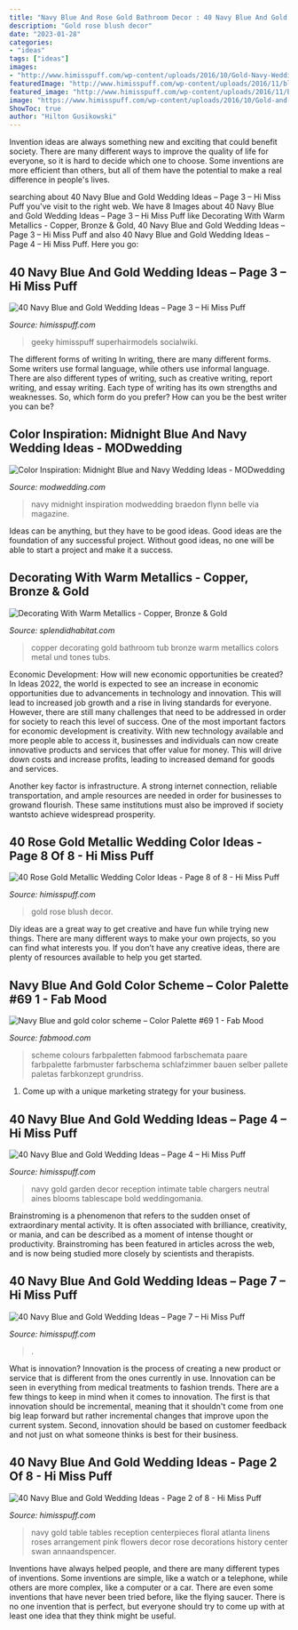 ```yaml
---
title: "Navy Blue And Rose Gold Bathroom Decor : 40 Navy Blue And Gold Wedding Ideas – Page 3 – Hi Miss Puff"
description: "Gold rose blush decor"
date: "2023-01-28"
categories:
- "ideas"
tags: ["ideas"]
images:
- "http://www.himisspuff.com/wp-content/uploads/2016/10/Gold-Navy-Wedding-Reception-Decor.jpg"
featuredImage: "http://www.himisspuff.com/wp-content/uploads/2016/11/blush-and-gold-wedding-decor.jpg"
featured_image: "http://www.himisspuff.com/wp-content/uploads/2016/11/blush-and-gold-wedding-decor.jpg"
image: "https://www.himisspuff.com/wp-content/uploads/2016/10/Gold-and-glitter-table-runner-on-top-of-navy.jpg"
ShowToc: true
author: "Hilton Gusikowski"
---
```



Invention ideas are always something new and exciting that could benefit society. There are many different ways to improve the quality of life for everyone, so it is hard to decide which one to choose. Some inventions are more efficient than others, but all of them have the potential to make a real difference in people's lives.

	

		
searching about 40 Navy Blue and Gold Wedding Ideas – Page 3 – Hi Miss Puff you've visit to the right web. We have 8 Images about 40 Navy Blue and Gold Wedding Ideas – Page 3 – Hi Miss Puff like Decorating With Warm Metallics - Copper, Bronze &amp; Gold, 40 Navy Blue and Gold Wedding Ideas – Page 3 – Hi Miss Puff and also 40 Navy Blue and Gold Wedding Ideas – Page 4 – Hi Miss Puff. Here you go:
		
    
## 40 Navy Blue And Gold Wedding Ideas – Page 3 – Hi Miss Puff

<img loading=lazy src="https://www.himisspuff.com/wp-content/uploads/2016/10/Gold-and-glitter-table-runner-on-top-of-navy.jpg" onerror="this.onerror=null;this.src='https://tse3.mm.bing.net/th?id=OIP.pkEyvfF6DA944PELNVbCbAHaLI&amp;pid=15.1';" alt="40 Navy Blue and Gold Wedding Ideas – Page 3 – Hi Miss Puff">

_Source: himisspuff.com_

>geeky himisspuff superhairmodels socialwiki. 

	

The different forms of writing
In writing, there are many different forms. Some writers use formal language, while others use informal language. There are also different types of writing, such as creative writing, report writing, and essay writing. Each type of writing has its own strengths and weaknesses. So, which form do you prefer? How can you be the best writer you can be?

    
## Color Inspiration: Midnight Blue And Navy Wedding Ideas - MODwedding

<img loading=lazy src="https://www.modwedding.com/wp-content/uploads/2015/04/wedding-ideas-6-04112015-ky.jpg" onerror="this.onerror=null;this.src='https://tse1.mm.bing.net/th?id=OIP.HK0nMTtYeCweAkWSsl-QcAHaKG&amp;pid=15.1';" alt="Color Inspiration: Midnight Blue and Navy Wedding Ideas - MODwedding">

_Source: modwedding.com_

>navy midnight inspiration modwedding braedon flynn belle via magazine. 

	

Ideas can be anything, but they have to be good ideas. Good ideas are the foundation of any successful project. Without good ideas, no one will be able to start a project and make it a success.

    
## Decorating With Warm Metallics - Copper, Bronze &amp; Gold

<img loading=lazy src="http://www.splendidhabitat.com/wp-content/uploads/2015/01/Copper-tub-in-blue-bathroom.jpg" onerror="this.onerror=null;this.src='https://tse2.mm.bing.net/th?id=OIP.V3FECvjU-GziCMDv7Mcm-gHaIM&amp;pid=15.1';" alt="Decorating With Warm Metallics - Copper, Bronze &amp; Gold">

_Source: splendidhabitat.com_

>copper decorating gold bathroom tub bronze warm metallics colors metal und tones tubs. 

	

Economic Development: How will new economic opportunities be created?
In Ideas 2022, the world is expected to see an increase in economic opportunities due to advancements in technology and innovation. This will lead to increased job growth and a rise in living standards for everyone. However, there are still many challenges that need to be addressed in order for society to reach this level of success. 
One of the most important factors for economic development is creativity. With new technology available and more people able to access it, businesses and individuals can now create innovative products and services that offer value for money. This will drive down costs and increase profits, leading to increased demand for goods and services.

Another key factor is infrastructure. A strong internet connection, reliable transportation, and ample resources are needed in order for businesses to growand flourish. These same institutions must also be improved if society wantsto achieve widespread prosperity.

    
## 40 Rose Gold Metallic Wedding Color Ideas - Page 8 Of 8 - Hi Miss Puff

<img loading=lazy src="http://www.himisspuff.com/wp-content/uploads/2016/11/blush-and-gold-wedding-decor.jpg" onerror="this.onerror=null;this.src='https://tse2.mm.bing.net/th?id=OIP.2_6c8cpuBCJsqEAORT_BQAHaLH&amp;pid=15.1';" alt="40 Rose Gold Metallic Wedding Color Ideas - Page 8 of 8 - Hi Miss Puff">

_Source: himisspuff.com_

>gold rose blush decor. 

	

Diy ideas are a great way to get creative and have fun while trying new things. There are many different ways to make your own projects, so you can find what interests you. If you don’t have any creative ideas, there are plenty of resources available to help you get started.

    
## Navy Blue And Gold Color Scheme – Color Palette #69 1 - Fab Mood

<img loading=lazy src="https://www.fabmood.com/wp-content/uploads/2020/06/blue-gold-color-scheme-370x693.jpg" onerror="this.onerror=null;this.src='https://tse1.mm.bing.net/th?id=OIP.YtEbGVM5x8vxPWbqJTcwlAAAAA&amp;pid=15.1';" alt="Navy Blue and gold color scheme – Color Palette #69 1 - Fab Mood">

_Source: fabmood.com_

>scheme colours farbpaletten fabmood farbschemata paare farbpalette farbmuster farbschema schlafzimmer bauen selber pallete paletas farbkonzept grundriss. 

	

1. Come up with a unique marketing strategy for your business.

    
## 40 Navy Blue And Gold Wedding Ideas – Page 4 – Hi Miss Puff

<img loading=lazy src="http://www.himisspuff.com/wp-content/uploads/2016/10/Gold-Navy-Wedding-Reception-Decor.jpg" onerror="this.onerror=null;this.src='https://tse1.mm.bing.net/th?id=OIP.rumlIcXGWA0ldItWlkD_WQHaLH&amp;pid=15.1';" alt="40 Navy Blue and Gold Wedding Ideas – Page 4 – Hi Miss Puff">

_Source: himisspuff.com_

>navy gold garden decor reception intimate table chargers neutral aines blooms tablescape bold weddingomania. 

	

Brainstroming is a phenomenon that refers to the sudden onset of extraordinary mental activity. It is often associated with brilliance, creativity, or mania, and can be described as a moment of intense thought or productivity. Brainstroming has been featured in articles across the web, and is now being studied more closely by scientists and therapists.

    
## 40 Navy Blue And Gold Wedding Ideas – Page 7 – Hi Miss Puff

<img loading=lazy src="https://www.himisspuff.com/wp-content/uploads/2016/10/Navy-and-Gold-Zingermans-Wedding-Cake.jpg" onerror="this.onerror=null;this.src='https://tse4.mm.bing.net/th?id=OIP.NpiiTHdCDf5gtNX6-TjJsQHaLH&amp;pid=15.1';" alt="40 Navy Blue and Gold Wedding Ideas – Page 7 – Hi Miss Puff">

_Source: himisspuff.com_

>. 

	

What is innovation?
Innovation is the process of creating a new product or service that is different from the ones currently in use. Innovation can be seen in everything from medical treatments to fashion trends.
There are a few things to keep in mind when it comes to innovation. The first is that innovation should be incremental, meaning that it shouldn't come from one big leap forward but rather incremental changes that improve upon the current system. Second, innovation should be based on customer feedback and not just on what someone thinks is best for their business.

    
## 40 Navy Blue And Gold Wedding Ideas - Page 2 Of 8 - Hi Miss Puff

<img loading=lazy src="http://www.himisspuff.com/wp-content/uploads/2016/10/1920s-navy-and-gold-wedding-table.jpg" onerror="this.onerror=null;this.src='https://tse1.mm.bing.net/th?id=OIP.zoZdh6JdKrDxfzfIKZzFjwHaLG&amp;pid=15.1';" alt="40 Navy Blue and Gold Wedding Ideas - Page 2 of 8 - Hi Miss Puff">

_Source: himisspuff.com_

>navy gold table tables reception centerpieces floral atlanta linens roses arrangement pink flowers decor rose decorations history center swan annaandspencer. 

	

Inventions have always helped people, and there are many different types of inventions. Some inventions are simple, like a watch or a telephone, while others are more complex, like a computer or a car. There are even some inventions that have never been tried before, like the flying saucer. There is no one invention that is perfect, but everyone should try to come up with at least one idea that they think might be useful.

